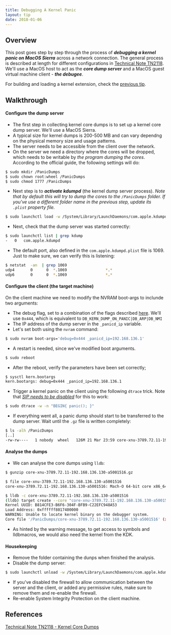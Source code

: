 ```yaml
---
title: Debugging A Kernel Panic
layout: tip
date: 2018-01-06
---
```


## Overview

This post goes step by step through the process of _**debugging a kernel panic on MacOS Sierra**_ across a network connection. The general process is described at length for different configurations in [Technical Note TN2118](https://developer.apple.com/library/content/technotes/tn2004/tn2118.html). We'll use a MacOS host to act as the _**core dump server**_  and a MacOS guest virtual machine client - _**the debugee**_.

For building and loading a kernel extension, check the [previous tip](http://craftware.xyz/tips/Building-kernel-extension.html). 

## Walkthrough

#### Configure the dump server

* The first step in collecting kernel core dumps is to set up a kernel core dump server. We'll use a MacOS Sierra.
* A typical size for kernel dumps is 200-500 MB and can vary dependng on the physical memory size and usage patterns.
* The server needs to be accessible from the client over the network. 
* On the server we need a directory where the cores will be dropped, which needs to be writable by _the program dumping the cores_. According to the official guide, the following settings will do:

```bash
$ sudo mkdir /PanicDumps
$ sudo chown root:wheel /PanicDumps
$ sudo chmod 1777 /PanicDumps
```
* Next step is to *__activate kdumpd__* (the kernel dump server process). _Note that by default this will try to dump the cores to the ```/PanicDumps``` folder. If you've use a different folder name in the previous step, update its ```.plist``` property file._

```bash
$ sudo launchctl load -w /System/Library/LaunchDaemons/com.apple.kdumpd.plist
```
* Next, check that the dump server was started correctly:

```bash
$ sudo launchctl list | grep kdump
-	0	com.apple.kdumpd
```
* The default port, also defined in the ```com.apple.kdumpd.plist``` file is 1069. Just to make sure, we can verify this is listening:

```bash
$ netstat  -an  | grep 1069
udp4       0      0  *.1069                 *.*
udp6       0      0  *.1069                 *.*
```

#### Configure the client (the target machine)

On the client machine we need to modify the NVRAM boot-args to inclunde two arguments:
* The debug flag, set to a combination of the flags described [here](https://developer.apple.com/library/content/technotes/tn2004/tn2118.html#SECDEBUGFLAGS). We'll use ```0x444```, which is equivalent to ```DB_KERN_DUMP_ON_PANIC|DB_ARP|DB_NMI```
* The IP address of the dump server in the ```_panicd_ip``` variable.
* Let's set both using the ```nvram``` command:

```bash
$ sudo nvram boot-args='debug=0x444 _panicd_ip=192.168.136.1'
```
* A restart is needed, since we've modified boot arguments. 

```bash
$ sudo reboot
```
* After the reboot, verify the parameters have been set correctly;

```bash
$ sysctl kern.bootargs
kern.bootargs: debug=0x444 _panicd_ip=192.168.136.1
```
* Trigger a kernel panic on the client using the following ```dtrace``` trick. Note that [_SIP needs to be disabled_](http://craftware.xyz/tips/Disable-rootless.html) for this to work:

```bash
$ sudo dtrace -w -n "BEGIN{ panic(); }"
```

* If everything went all, a panic dump should start to be transferred to the dump server. Wait until the ```.gz``` file is written completely:

```bash
$ ls -alh /PanicDumps
[..]
-rw-rw----   1 nobody  wheel   126M 21 Mar 23:59 core-xnu-3789.72.11-192.168.136.130-a5001516.gz
```

#### Analyse the dumps

* We can analyse the core dumps using ```lldb```:

```bash
$ gunzip core-xnu-3789.72.11-192.168.136.130-a5001516.gz

$ file core-xnu-3789.72.11-192.168.136.130-a5001516
core-xnu-3789.72.11-192.168.136.130-a5001516: Mach-O 64-bit core x86_64

$ lldb -c core-xnu-3789.72.11-192.168.136.130-a5001516
(lldb) target create --core "core-xnu-3789.72.11-192.168.136.130-a5001516"
Kernel UUID: B814CFE3-B6F6-304F-BFB9-C22EFC948A53
Load Address: 0xffffff8017400000
WARNING: Unable to locate kernel binary on the debugger system.
Core file '/PanicDumps/core-xnu-3789.72.11-192.168.136.130-a5001516' (x86_64) was loaded.
```

* As hinted by the warning message, to get access to symbols and lldbmacros, we would also need the kernel from the KDK.

#### Housekeeping

* Remove the folder containing the dunps when finished the analysis.
* Disable the dump server:

```bash
$ sudo launchctl unload -w /System/Library/LaunchDaemons/com.apple.kdumpd.plist
```
* If you've disabled the firewall to allow communication between the server and the client, or added any permissive rules, make sure to remove them and re-enable the firewall.
* Re-enable System Integrity Protection on the client machine.

## References
[Technical Note TN2118 - Kernel Core Dumps](https://developer.apple.com/library/content/technotes/tn2004/tn2118.html)
